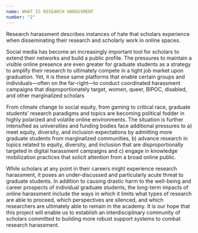 ```yaml
---
name: WHAT IS RESEARCH HARASSMENT
number: "2"
---
```

Research harassment describes instances of hate that scholars experience when disseminating their research and scholarly work in online spaces.

Social media has become an increasingly important tool for scholars to extend their networks and build a public profile. The pressures to maintain a visible online presence are even greater for graduate students as a strategy to amplify their research to ultimately compete in a tight job market upon graduation. Yet, it is these same platforms that enable certain groups and individuals—often on the far-right—to conduct coordinated harassment campaigns that disproportionately target, women, queer, BIPOC, disabled, and other marginalized scholars

From climate change to social equity, from gaming to critical race, graduate students’ research paradigms and topics are becoming political fodder in highly polarized and volatile online environments. The situation is further intensified as universities and funding bodies face additional pressures to a) meet equity, diversity, and inclusion expectations by admitting more graduate students from marginalized communities, b) advance research in topics related to equity, diversity, and inclusion that are disproportionally targeted in digital harassment campaigns and c) engage in knowledge mobilization practices that solicit attention from a broad online public.

While scholars at any point in their careers might experience research harassment, it poses an under-discussed and particularly acute threat to graduate students. In addition to causing drastic harm to the well-being and career prospects of individual graduate students, the long-term impacts of online harassment include the ways in which it limits what types of research are able to proceed, which perspectives are silenced, and which researchers are ultimately able to remain in the academy. It is our hope that this project will enable us to establish an interdisciplinary community of scholars committed to building more robust support systems to combat research harassment.